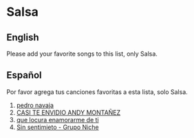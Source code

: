 ﻿# Salsa

## English
Please add your favorite songs to this list, only Salsa. 

## Español
Por favor agrega tus canciones favoritas a esta lista, solo Salsa. 

1. [pedro navaja](https://www.youtube.com/watch?v=bGizZTJs0Uo)
2. [CASI TE ENVIDIO ANDY MONTAÑEZ](https://www.youtube.com/watch?v=xJHHMDLqJAA)
3. [que locura enamorarme de ti](https://www.youtube.com/watch?v=ZZPZOhkbngo)
4. [Sin sentimieto - Grupo Niche](https://www.youtube.com/watch?v=ZZPZOhkbngo)
